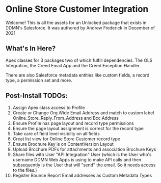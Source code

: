 # Online Store Customer Integration

Welcome! This is all the assets for an Unlocked package that exists in DDMN's Salesforce. It was authored by Andrew Frederick in December of 2021.

## What's In Here?

Apex classes for 3 packages two of which fulfill dependencies. The OLS Integration, the Creed Email App and the Creed Exception Handler.

There are also Salesforce metadata entities like custom fields, a record type, a permission set and more.

## Post-Install TODOs:

1) Assign Apex class access to Profile
2) Create or Change Org Wide Email Address and match to custom label Online_Store_Reply_From_Address and Bcc Address
3) Ensure Profile has page layout and record type permissions
4) Ensure the page layout assignment is correct for the record type
5) Take care of field level visibilty on all fields
6) Creat list view for Online Store Customer record type
7) Ensure Brochure Key is on ContentVersion Layout
8) Upload Brochure PDFs for attachments and association Brochure Keys
9) Share files with User "API Integration" User (which is the User who's username DDMN Web Apps is using to make API calls and then subsequently is the User that will "send" the email. So it needs access to the files.)
10) Register Bounce Report Email addresses as Custom Metadata Types